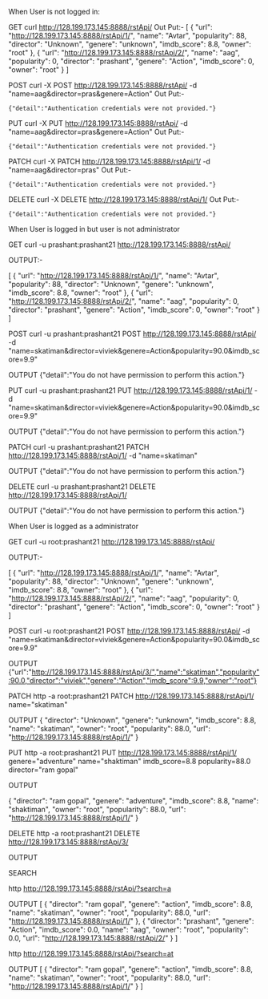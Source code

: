When User is not logged in:

GET   curl http://128.199.173.145:8888/rstApi/
Out Put:-
[
    {
        "url": "http://128.199.173.145:8888/rstApi/1/",
        "name": "Avtar",
        "popularity": 88,
        "director": "Unknown",
        "genere": "unknown",
        "imdb_score": 8.8,
        "owner": "root"
    },
    {
        "url": "http://128.199.173.145:8888/rstApi/2/",
        "name": "aag",
        "popularity": 0,
        "director": "prashant",
        "genere": "Action",
        "imdb_score": 0,
        "owner": "root"
    }
]

POST    curl -X POST http://128.199.173.145:8888/rstApi/ -d "name=aag&director=pras&genere=Action"
 Out Put:-

	{"detail":"Authentication credentials were not provided."}


PUT  curl -X PUT http://128.199.173.145:8888/rstApi/ -d "name=aag&director=pras&genere=Action"
Out Put:-

	{"detail":"Authentication credentials were not provided."}


PATCH    curl -X PATCH http://128.199.173.145:8888/rstApi/1/ -d "name=aag&director=pras"
Out Put:-

	{"detail":"Authentication credentials were not provided."}

DELETE    curl -X DELETE http://128.199.173.145:8888/rstApi/1/
Out Put:-

	{"detail":"Authentication credentials were not provided."}






When User is logged in but user is not administrator

GET     curl -u prashant:prashant21 http://128.199.173.145:8888/rstApi/

OUTPUT:-

[
    {
        "url": "http://128.199.173.145:8888/rstApi/1/",
        "name": "Avtar",
        "popularity": 88,
        "director": "Unknown",
        "genere": "unknown",
        "imdb_score": 8.8,
        "owner": "root"
    },
    {
        "url": "http://128.199.173.145:8888/rstApi/2/",
        "name": "aag",
        "popularity": 0,
        "director": "prashant",
        "genere": "Action",
        "imdb_score": 0,
        "owner": "root"
    }
]

POST  curl -u prashant:prashant21 POST http://128.199.173.145:8888/rstApi/ -d "name=skatiman&director=viviek&genere=Action&popularity=90.0&imdb_score=9.9"

OUTPUT
	{"detail":"You do not have permission to perform this action."}



PUT   curl -u prashant:prashant21 PUT http://128.199.173.145:8888/rstApi/1/ -d "name=skatiman&director=viviek&genere=Action&popularity=90.0&imdb_score=9.9"

OUTPUT
	{"detail":"You do not have permission to perform this action."}




PATCH  curl -u prashant:prashant21 PATCH http://128.199.173.145:8888/rstApi/1/ -d "name=skatiman"

OUTPUT
	{"detail":"You do not have permission to perform this action."}



DELETE  curl -u prashant:prashant21 DELETE http://128.199.173.145:8888/rstApi/1/ 

OUTPUT
	{"detail":"You do not have permission to perform this action."}







When User is logged as a administrator


GET     curl -u root:prashant21 http://128.199.173.145:8888/rstApi/

OUTPUT:-

[
    {
        "url": "http://128.199.173.145:8888/rstApi/1/",
        "name": "Avtar",
        "popularity": 88,
        "director": "Unknown",
        "genere": "unknown",
        "imdb_score": 8.8,
        "owner": "root"
    },
    {
        "url": "http://128.199.173.145:8888/rstApi/2/",
        "name": "aag",
        "popularity": 0,
        "director": "prashant",
        "genere": "Action",
        "imdb_score": 0,
        "owner": "root"
    }
]

POST  curl -u root:prashant21 POST http://128.199.173.145:8888/rstApi/ -d "name=skatiman&director=viviek&genere=Action&popularity=90.0&imdb_score=9.9"

OUTPUT
	{"url":"http://128.199.173.145:8888/rstApi/3/","name":"skatiman","popularity":90.0,"director":"viviek","genere":"Action","imdb_score":9.9,"owner":"root"}




PATCH  http -a root:prashant21 PATCH http://128.199.173.145:8888/rstApi/1/ name="skatiman"

OUTPUT
	{
    "director": "Unknown", 
    "genere": "unknown", 
    "imdb_score": 8.8, 
    "name": "skatiman", 
    "owner": "root", 
    "popularity": 88.0, 
    "url": "http://128.199.173.145:8888/rstApi/1/"
	}


PUT  http -a root:prashant21 PUT http://128.199.173.145:8888/rstApi/1/ genere="adventure" name="shaktiman"  imdb_score=8.8 popularity=88.0 director="ram gopal"

OUTPUT

{
    "director": "ram gopal", 
    "genere": "adventure", 
    "imdb_score": 8.8, 
    "name": "shaktiman", 
    "owner": "root", 
    "popularity": 88.0, 
    "url": "http://128.199.173.145:8888/rstApi/1/"
}



DELETE  http -a root:prashant21 DELETE http://128.199.173.145:8888/rstApi/3/

OUTPUT
	




SEARCH


http http://128.199.173.145:8888/rstApi/?search=a



OUTPUT
[
    {
        "director": "ram gopal", 
        "genere": "action", 
        "imdb_score": 8.8, 
        "name": "skatiman", 
        "owner": "root", 
        "popularity": 88.0, 
        "url": "http://128.199.173.145:8888/rstApi/1/"
    }, 
    {
        "director": "prashant", 
        "genere": "Action", 
        "imdb_score": 0.0, 
        "name": "aag", 
        "owner": "root", 
        "popularity": 0.0, 
        "url": "http://128.199.173.145:8888/rstApi/2/"
    }
]



http http://128.199.173.145:8888/rstApi/?search=at



OUTPUT
[
    {
        "director": "ram gopal", 
        "genere": "action", 
        "imdb_score": 8.8, 
        "name": "skatiman", 
        "owner": "root", 
        "popularity": 88.0, 
        "url": "http://128.199.173.145:8888/rstApi/1/"
    }
]
